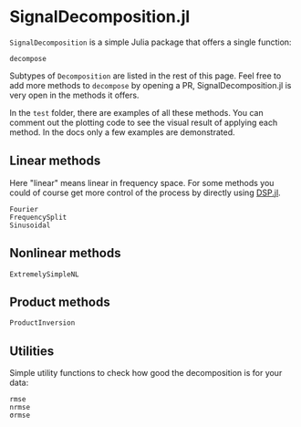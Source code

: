 # SignalDecomposition.jl

`SignalDecomposition` is a simple Julia package that offers a single function:
```@docs
decompose
```
Subtypes of `Decomposition` are listed in the rest of this page.
Feel free to add more methods to `decompose` by opening a PR,
SignalDecomposition.jl is very open in the methods it offers.

In the `test` folder, there are examples of all these methods. You can comment out the plotting code to see the visual result of applying each method.
In the docs only a few examples are demonstrated.

## Linear methods
Here "linear" means linear in frequency space. For some methods you could of course get more control of the process by directly using [DSP.jl](https://github.com/JuliaDSP/DSP.jl/).    
```@docs
Fourier
FrequencySplit
Sinusoidal
```

## Nonlinear methods
```@docs
ExtremelySimpleNL
```

## Product methods
```@docs
ProductInversion
```

## Utilities
Simple utility functions to check how good the decomposition is for your data:
```@docs
rmse
nrmse
σrmse
```
